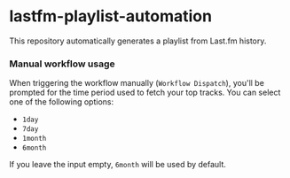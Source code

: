 # lastfm-playlist-automation

This repository automatically generates a playlist from Last.fm history.

### Manual workflow usage

When triggering the workflow manually (`Workflow Dispatch`), you'll be
prompted for the time period used to fetch your top tracks. You can
select one of the following options:

- `1day`
- `7day`
- `1month`
- `6month`

If you leave the input empty, `6month` will be used by default.
